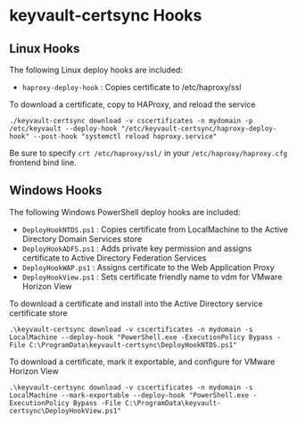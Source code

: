 # keyvault-certsync Hooks

## Linux Hooks
The following Linux deploy hooks are included:

* `haproxy-deploy-hook` : Copies certificate to /etc/haproxy/ssl

To download a certificate, copy to HAProxy, and reload the service
```
./keyvault-certsync download -v cscertificates -n mydomain -p /etc/keyvault --deploy-hook "/etc/keyvault-certsync/haproxy-deploy-hook" --post-hook "systemctl reload haproxy.service"
```

Be sure to specify `crt /etc/haproxy/ssl/` in your `/etc/haproxy/haproxy.cfg` frontend bind line.

## Windows Hooks
The following Windows PowerShell deploy hooks are included:

* `DeployHookNTDS.ps1` : Copies certificate from LocalMachine to the Active Directory Domain Services store
* `DeployHookADFS.ps1` : Adds private key permission and assigns certificate to Active Directory Federation Services
* `DeployHookWAP.ps1` : Assigns certificate to the Web Application Proxy
* `DeployHookView.ps1` : Sets certificate friendly name to vdm for VMware Horizon View

To download a certificate and install into the Active Directory service certificate store
```
.\keyvault-certsync download -v cscertificates -n mydomain -s LocalMachine --deploy-hook "PowerShell.exe -ExecutionPolicy Bypass -File C:\ProgramData\keyvault-certsync\DeployHookNTDS.ps1"
```

To download a certificate, mark it exportable, and configure for VMware Horizon View
```
.\keyvault-certsync download -v cscertificates -n mydomain -s LocalMachine --mark-exportable --deploy-hook "PowerShell.exe -ExecutionPolicy Bypass -File C:\ProgramData\keyvault-certsync\DeployHookView.ps1"
```
